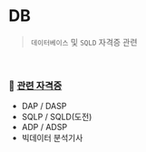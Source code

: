 # DB

> `데이터베이스` 및 `SQLD` 자격증 관련

<br/>

### 📃 [관련 자격증](https://www.dataq.or.kr/www/accept/schedule.do)

- DAP / DASP
- SQLP / SQLD(도전)
- ADP / ADSP
- 빅데이터 분석기사
